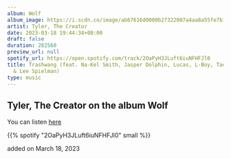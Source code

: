 ```yaml
---
album: Wolf
album_image: https://i.scdn.co/image/ab67616d0000b27322007a4aa8a55fe7b1de5632
artist: Tyler, The Creator
date: 2023-03-18 19:44:34+00:00
draft: false
duration: 282560
preview_url: null
spotify_url: https://open.spotify.com/track/2OaPyH3JLuft6iuNFHFJl0
title: Trashwang (feat. Na-Kel Smith, Jasper Dolphin, Lucas, L-Boy, Taco, Left Brain
  & Lee Spielman)
type: music
---
```



## Tyler, The Creator on the album Wolf

You can listen [here](https://open.spotify.com/track/2OaPyH3JLuft6iuNFHFJl0)

{{% spotify "2OaPyH3JLuft6iuNFHFJl0" small %}}

added on March 18, 2023